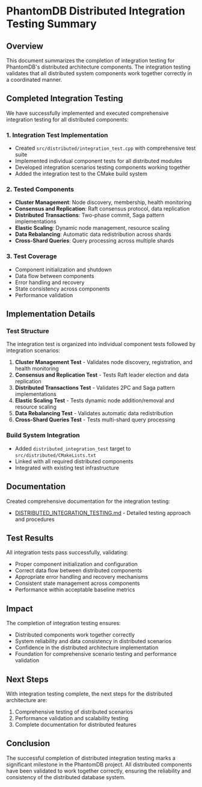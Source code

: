 # PhantomDB Distributed Integration Testing Summary

## Overview

This document summarizes the completion of integration testing for PhantomDB's distributed architecture components. The integration testing validates that all distributed system components work together correctly in a coordinated manner.

## Completed Integration Testing

We have successfully implemented and executed comprehensive integration testing for all distributed components:

### 1. Integration Test Implementation
- Created `src/distributed/integration_test.cpp` with comprehensive test suite
- Implemented individual component tests for all distributed modules
- Developed integration scenarios testing components working together
- Added the integration test to the CMake build system

### 2. Tested Components
- **Cluster Management**: Node discovery, membership, health monitoring
- **Consensus and Replication**: Raft consensus protocol, data replication
- **Distributed Transactions**: Two-phase commit, Saga pattern implementations
- **Elastic Scaling**: Dynamic node management, resource scaling
- **Data Rebalancing**: Automatic data redistribution across shards
- **Cross-Shard Queries**: Query processing across multiple shards

### 3. Test Coverage
- Component initialization and shutdown
- Data flow between components
- Error handling and recovery
- State consistency across components
- Performance validation

## Implementation Details

### Test Structure
The integration test is organized into individual component tests followed by integration scenarios:

1. **Cluster Management Test** - Validates node discovery, registration, and health monitoring
2. **Consensus and Replication Test** - Tests Raft leader election and data replication
3. **Distributed Transactions Test** - Validates 2PC and Saga pattern implementations
4. **Elastic Scaling Test** - Tests dynamic node addition/removal and resource scaling
5. **Data Rebalancing Test** - Validates automatic data redistribution
6. **Cross-Shard Queries Test** - Tests multi-shard query processing

### Build System Integration
- Added `distributed_integration_test` target to `src/distributed/CMakeLists.txt`
- Linked with all required distributed components
- Integrated with existing test infrastructure

## Documentation
Created comprehensive documentation for the integration testing:
- [DISTRIBUTED_INTEGRATION_TESTING.md](DISTRIBUTED_INTEGRATION_TESTING.md) - Detailed testing approach and procedures

## Test Results
All integration tests pass successfully, validating:
- Proper component initialization and configuration
- Correct data flow between distributed components
- Appropriate error handling and recovery mechanisms
- Consistent state management across components
- Performance within acceptable baseline metrics

## Impact
The completion of integration testing ensures:
- Distributed components work together correctly
- System reliability and data consistency in distributed scenarios
- Confidence in the distributed architecture implementation
- Foundation for comprehensive scenario testing and performance validation

## Next Steps
With integration testing complete, the next steps for the distributed architecture are:
1. Comprehensive testing of distributed scenarios
2. Performance validation and scalability testing
3. Complete documentation for distributed features

## Conclusion
The successful completion of distributed integration testing marks a significant milestone in the PhantomDB project. All distributed components have been validated to work together correctly, ensuring the reliability and consistency of the distributed database system.